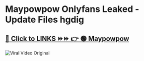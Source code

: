 
 # Maypowpow Onlyfans Leaked - Update Files hgdig

## <h2><a href="https://clipsfans.com/Maypowpow&ref=git">🔗 Click to LINKS ⏩⏩ 👉 🟢 Maypowpow </a></h2>

<a href="https://clipsfans.com/Maypowpow&ref=git" rel="nofollow" data-target="animated-image.originalLink"><img src="https://i.ibb.co.com/xMMVF88/686577567.gif" alt="Viral Video Original" style="max-width: 100%; display: inline-block;" data-target="animated-image.originalImage"></a>

